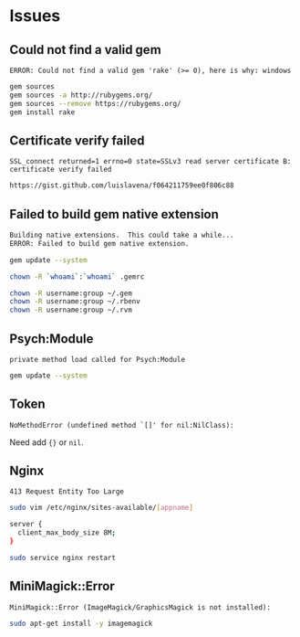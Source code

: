 # Issues

## Could not find a valid gem

```
ERROR: Could not find a valid gem 'rake' (>= 0), here is why: windows
```

```sh
gem sources
gem sources -a http://rubygems.org/
gem sources --remove https://rubygems.org/
gem install rake
```

## Certificate verify failed

```
SSL_connect returned=1 errno=0 state=SSLv3 read server certificate B: certificate verify failed
```

```sh
https://gist.github.com/luislavena/f064211759ee0f806c88
```

## Failed to build gem native extension

```sh
Building native extensions.  This could take a while...
ERROR: Failed to build gem native extension.
```

```sh
gem update --system
```

```sh
chown -R `whoami`:`whoami` .gemrc
```

```sh
chown -R username:group ~/.gem
chown -R username:group ~/.rbenv
chown -R username:group ~/.rvm
```

## Psych:Module

```
private method load called for Psych:Module
```

```sh
gem update --system
```

## Token

```
NoMethodError (undefined method `[]' for nil:NilClass):
```

Need add `{}` or `nil`.

## Nginx

```
413 Request Entity Too Large
```

```sh
sudo vim /etc/nginx/sites-available/[appname]

server {
  client_max_body_size 8M;
}
```

```sh
sudo service nginx restart
```

## MiniMagick::Error

```
MiniMagick::Error (ImageMagick/GraphicsMagick is not installed):
```

```sh
sudo apt-get install -y imagemagick
```
